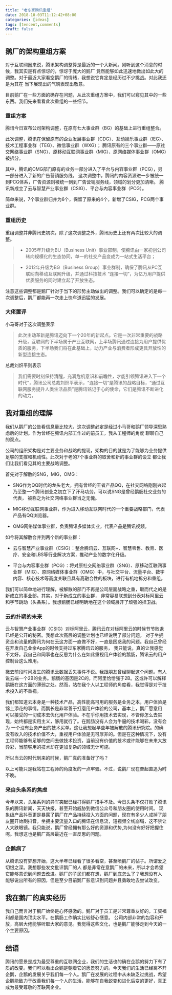 ```yaml
---
title: "老东家腾讯重组"
date: 2018-10-03T11:12:42+08:00
categories: [ideas]
tags: [tencent,comments]
draft: false
---
```


## 鹅厂的架构重组方案

对于互联网圈来说，腾讯架构调整算是最近的一个大新闻。刚听到这个消息的时候，我其实是有点惊讶的，惊讶于庞大的鹅厂
竟然能够如此迅速地做出如此大的调整。对于最近大家看空鹅厂的情绪，我想说它肯定是经历过不少挑战。对此我还是为其在
当下展现出的气魄表现出敬意。

目前鹅厂在一些方面的确存在问题，从此次重组方案中，我们可以窥见其中的一些东西。我们先来看看此次重组的一些细节。

### 重组方案

腾讯今日宣布公司架构调整，在原有七大事业群（BG）的基础上进行重组整合。

此次调整，腾讯在保留原有的企业发展事业群（CDG）、互动娱乐事业群（IEG）、技术工程事业群（TEG）、微信事业群（WXG）；
腾讯原有的三个事业群——原社交网络事业群（SNG）、原移动互联网事业群（MIG）、原网络媒体事业群（OMG）被拆分。

其中，腾讯的OMG部门原有的业务一部分进入了平台与内容事业群（PCG），另一部分进入了新的广告营销服务线。
这次调整中，腾讯的内容资源进一步被统一到PCG体系，广告资源则被统一到到广告营销服务线，领域的划分更加清晰。
腾讯新成立了云与智慧产业事业群（CSIG）、平台与内容事业群（PCG）。

简单来说，7个事业群归并为6个，保留了原来的4个，新增了CSIG，PCG两个事业群。


### 重组历史

重组调整并非腾讯史初次，除了这次调整之外，腾讯历史上还有两次比较大的调整。

> - 2005年升级为BU（Business Unit）事业部制，使腾讯由一家初创公司转向规模化的生态协同，单一的社交产品变成为一站式生活平台；

> - 2012年升级为BG（Business Group）事业群制，确保了腾讯从PC互联网向移动互联网升级，并通过科技技术 “连接一切”，为亿万用户提供优质服务的同时建立起了开放生态。

注意这些调整都是鹅厂针对于当下的形势主动做出的调整。我们可以确定的是每一次调整后，鹅厂都能再一次走上快车道迅猛的发展。

### 大佬置评
小马哥对于这次调整表示

>此次主动革新是腾讯迈向下一个20年的新起点。它是一次非常重要的战略升级，互联网的下半场属于产业互联网，上半场腾讯通过连接为用户提供优质的服务，下半场我们将在此基础上，助力产业与消费者形成更具开放性的新型连接生态。

总裁刘炽平则表示

>我们需要时刻保持清醒，充满危机意识和前瞻性，才能引领腾讯进入下一个时代”，腾讯公司总裁刘炽平表示，“连接一切”是腾讯的战略目标，“通过互联网服务提升人类生活品质”是腾讯铭记于心的使命，它们是腾讯不断进化的动力。

## 我对重组的理解

我们从鹅厂的公告看信息量比较大，这次调整必定是经过小马哥和鹅厂领导深思熟虑后的计划。作为曾经在腾讯内部工作过的前员工，我从工程师的角度
聊聊自己的观点。

公司的组织架构是对主要业务和战略的提现，架构的目的就是为了能够为业务提供足够的支撑和机动性。此次对于老的7个事业群的取舍和新的事业群的设立
都让我们让我们看见其的主要战略调整。

首先对于解散的SNG，MIG，OMG：

- SNG作为QQ时代的龙头老大，拥有曾经的王者产品QQ，在社交网络刚刚兴起乃至整一个腾讯创业之初立下了汗马功劳。可以说SNG是曾经鹅肠社交业务的代表，
被称之为社交网络事业群当之无愧。

- MIG移动互联网事业群，作为进入移动互联网时代的一个重要战略部门，代表产品有QQ浏览器。

- OMG网络媒体事业群，负责腾讯多媒体实业，代表产品是腾讯视频。

如今将其解散合并到两个新的事业群：

- 云与智慧产业事业群（CSIG）：整合腾讯云、互联网+、智慧零售、教育、医疗、安全和LBS等行业解决方案，推动产业的数字化升级。

- 平台与内容事业群（PCG）：将对原社交网络事业群（SNG）、原移动互联网事业群（MIG）、原网络媒体事业群（OMG）中，与社交平台、流量平台、数字内容、核心技术等高度关联且具有高融合性的板块，进行有机地拆分和重组。

我们可以简单地进行理解，被解散的部门不再是公司层面战略之重，取而代之的是新成立的事业部。其实，对于新成立的事业群，
非常容易联想到分表对标阿里云和字节跳动（头条系）。我想鹅肠已经明确地在这个领域展开了顽强的捍卫战。

### 云的扑朔的未来

云与智慧产业事业群（CSIG）对标阿里云，腾讯云在对标阿里云的时候节节败退已经是公开的秘密。我想此次高层的调整计划也已经说明了部分问题。
对于坐拥资金和流量的腾讯为何在云这方面一直做不好，一直是困惑我的问题。我自己曾经在开发自己业余App的时候支持过东家腾讯云的服务，
我只能说，真的让我感觉不太好。我自己和同事也在反思为什么在如此重视用户体验的鹅肠，腾讯云的用户控制台这么难用。

撇去前段时间发生的腾讯云数据丢失事件不说。我跟朋友曾经聊起这个问题。有人说云端一个2B的业务。鹅肠的基因是2C的，而阿里恰恰强于2B。这或许可以解释
鹅肠在这方面的薄弱之处。然而，站在我个人以工程师的角度看，我觉得是对于技术投入的不重视。

我们都知道云本身是一种技术产品，高性能高可用的服务是业务之本，用户体验是锦上添花的事情。而鹅长是非常善于打磨用户体验的公司，基本上，鹅厂愿意用
可以接受的一切成本去优化用户体验。不在乎你用技术去实现，不管你怎么去实现，始终都是实用主义，够用就行了。在鹅肠没有人会为牛逼的技术喝彩，没有会为
一个没有业务产出的技术买单。这让我想起早些年被解散的腾讯研究院。的确没有收入的技术价值不大，重视用户体验是无可厚非的。但是在这种情况下，没有工程师能够有足够的空间去做技术投资，当前没有价值的技术或许能够在未来大放异彩，当前够用的技术却在更加复杂的领域无计可施。

所以当云的时代到来的时候，鹅厂真的准备好了吗？

以上可能只是我站在工程师的角度发的一点牢骚。不过，说鹅厂现在奋起直追为时不晚。

### 来自头条系的焦虑

今年以来，头条系列的异军突起已经打得鹅厂措手不及。今日头条不仅打败了腾讯系的腾讯新闻，天天快报，甚至开始威胁到微信公众号和朋友圈的使用时间。
现象级产品抖音更是暴露了鹅厂在产品持续投入方面的问题，现在有多少人戒掉了朋友圈开始刷抖音。坐拥主要流量入口的腾讯在信息流，短视频全线崩塌，这不禁让人大跌眼镜。我只能说，鹅厂曾经拥有那么好的资源和优势,为何没有好好把握住呢。我想这也是鹅厂高层最近在一直反思的问题。


### 企鹅病了

从腾讯没有梦想开始，这大半年已经看了很多看空，甚至喷鹅厂的帖子。所谓爱之切恨之深。我想那些发文批评鹅厂的人
都是非常在意鹅厂的未来，所以才会希望它能够意识到问题去改进。鹅厂的子民们都在想，鹅厂到底怎么了？我想没有人
能够说出所有的原因，但是至少目前鹅厂影意识到问题并且勇敢地去尝试改变。

## 我在鹅厂的真实经历

我自己而言对于鹅厂始终是心怀感激的。鹅厂对于员工是非常尊重友好的，工资福利都是国内顶尖水平。在鹅肠工作确实比较舒心惬意。
公司内部非常的包容和开放，高层大佬能够听取大家的意见。我觉得这些文化，也是鹅厂能够走到今天的一个主要原因。

## 结语
腾讯的愿景是成为最受尊重的互联网企业，我们的生活也的确在企鹅的努力下有了质的改变。我们可以看出企鹅是朝着它的愿景努力的。今天我们的生活已经离不开
企鹅，企鹅的发展关乎我们每一个人。鹅厂在发展的过程中从未缺乏过挑战，希望企鹅能致力于改善我们每一个人的生活，能够在自我蜕变和进化后变的更好，真正成为最受尊敬的互联网企业。
